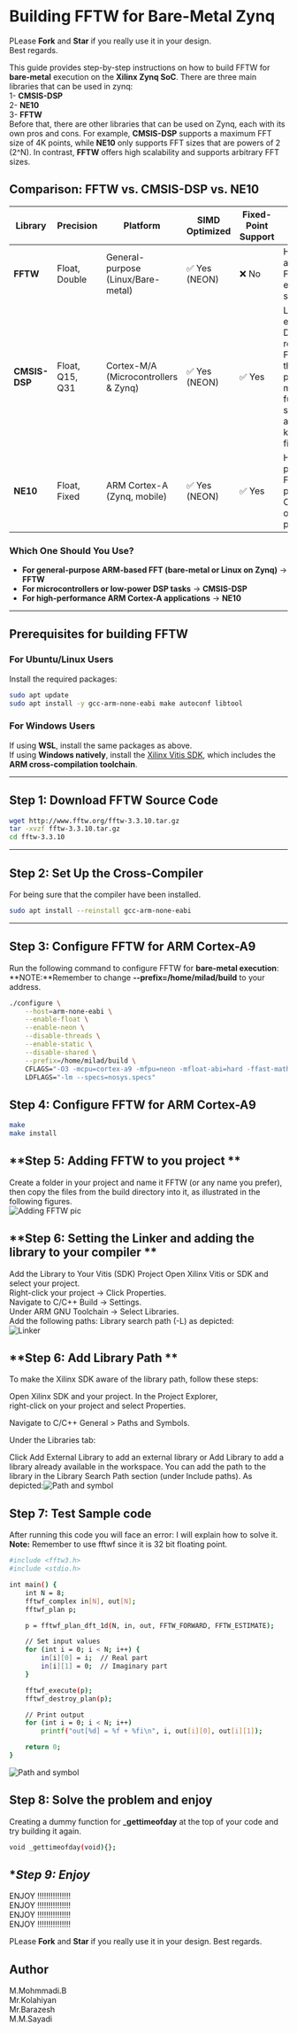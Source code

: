 # **Building FFTW for Bare-Metal Zynq**
PLease **Fork** and **Star** if you really use it in your design.  
Best regards.  

This guide provides step-by-step instructions on how to build FFTW for **bare-metal** execution on the **Xilinx Zynq SoC**.
There are three main libraries that can be used in zynq:    
1- **CMSIS-DSP**   
2- **NE10**  
3- **FFTW**  
Before that, there are other libraries that can be used on Zynq, each with its own pros and cons. For example, **CMSIS-DSP** supports a maximum FFT size of 4K points, while **NE10** only supports FFT sizes that are powers of 2 (2^N). In contrast, **FFTW** offers high scalability and supports arbitrary FFT sizes.
## Comparison: FFTW vs. CMSIS-DSP vs. NE10

| Library       | Precision       | Platform                      | SIMD Optimized | Fixed-Point Support | Best Use Case |
|--------------|----------------|-------------------------------|----------------|---------------------|---------------|
| **FFTW**     | Float, Double   | General-purpose (Linux/Bare-metal) | ✅ Yes (NEON) | ❌ No | High-accuracy FFT on embedded systems |
| **CMSIS-DSP** | Float, Q15, Q31 | Cortex-M/A (Microcontrollers & Zynq) | ✅ Yes (NEON) | ✅ Yes | Low-power embedded DSP (MCUs, real-time FFT),Less than 4k fft point and many other functions such as FIR and many kind of filtering|
| **NE10**     | Float, Fixed    | ARM Cortex-A (Zynq, mobile)  | ✅ Yes (NEON) | ✅ Yes | High-performance FFT on ARM processors, Only power of 2 FFT point |

### **Which One Should You Use?**
- **For general-purpose ARM-based FFT (bare-metal or Linux on Zynq)** → **FFTW**
- **For microcontrollers or low-power DSP tasks** → **CMSIS-DSP**
- **For high-performance ARM Cortex-A applications** → **NE10**


---

## **Prerequisites for building FFTW**

### **For Ubuntu/Linux Users**
Install the required packages:
```bash
sudo apt update
sudo apt install -y gcc-arm-none-eabi make autoconf libtool
```

### **For Windows Users**
If using **WSL**, install the same packages as above.  
If using **Windows natively**, install the [Xilinx Vitis SDK](https://www.xilinx.com/products/design-tools/vitis.html), which includes the **ARM cross-compilation toolchain**.

---

## **Step 1: Download FFTW Source Code**
```bash
wget http://www.fftw.org/fftw-3.3.10.tar.gz
tar -xvzf fftw-3.3.10.tar.gz
cd fftw-3.3.10
```

---

## **Step 2: Set Up the Cross-Compiler**
For being sure that the compiler have been installed. 
```bash
sudo apt install --reinstall gcc-arm-none-eabi
```

---

## **Step 3: Configure FFTW for ARM Cortex-A9**
Run the following command to configure FFTW for **bare-metal execution**:   
**NOTE:**Remember to change **--prefix=/home/milad/build** to your address.
```bash
./configure \
    --host=arm-none-eabi \
    --enable-float \
    --enable-neon \
    --disable-threads \
    --enable-static \
    --disable-shared \
    --prefix=/home/milad/build \
    CFLAGS="-O3 -mcpu=cortex-a9 -mfpu=neon -mfloat-abi=hard -ffast-math -ffreestanding -DFFTW_NO_TIMER" \
    LDFLAGS="-lm --specs=nosys.specs"  
```  
## **Step 4: Configure FFTW for ARM Cortex-A9**  
```bash
make
make install
```  
## **Step 5: Adding FFTW to you project **  
Create a folder in your project and name it FFTW (or any name you prefer), then copy the files from the build directory into it, as illustrated in the following figures.  
![Adding FFTW pic](https://github.com/mealadmmb/FFTW-ON-ZYNQ_ARM-CORTEXA9-/blob/main/Imag/1.png)  


## **Step 6: Setting the Linker and adding the library to your compiler **  
Add the Library to Your Vitis (SDK) Project
Open Xilinx Vitis or SDK and select your project.  
Right-click your project → Click Properties.  
Navigate to C/C++ Build → Settings.  
Under ARM GNU Toolchain → Select Libraries.  
Add the following paths:
Library search path (-L) as depicted:  
![Linker](https://github.com/mealadmmb/FFTW-ON-ZYNQ_ARM-CORTEXA9-/blob/main/Imag/2.png)  


## **Step 6: Add Library Path **    
To make the Xilinx SDK aware of the library path, follow these steps:

Open Xilinx SDK and your project.
In the Project Explorer,  
 right-click on your project and select Properties.  

Navigate to C/C++ General > Paths and Symbols.  

Under the Libraries tab:  

Click Add External Library to add an external library or Add Library to add a library already available in the workspace.
You can add the path to the library in the Library Search Path section (under Include paths). As depicted:![Path and symbol](https://github.com/mealadmmb/FFTW-ON-ZYNQ_ARM-CORTEXA9-/blob/main/Imag/3.png)    

## **Step 7: Test Sample code** 
After running this code you will face an error: I will explain how to solve it.  
**Note:** Remember to use fftwf since it is 32 bit floating point. 
```bash
#include <fftw3.h>
#include <stdio.h>

int main() {
    int N = 8;
    fftwf_complex in[N], out[N];
    fftwf_plan p;

    p = fftwf_plan_dft_1d(N, in, out, FFTW_FORWARD, FFTW_ESTIMATE);

    // Set input values
    for (int i = 0; i < N; i++) {
        in[i][0] = i;  // Real part
        in[i][1] = 0;  // Imaginary part
    }

    fftwf_execute(p);
    fftwf_destroy_plan(p);

    // Print output
    for (int i = 0; i < N; i++)
        printf("out[%d] = %f + %fi\n", i, out[i][0], out[i][1]);

    return 0;
} 
```  
![Path and symbol](https://github.com/mealadmmb/FFTW-ON-ZYNQ_ARM-CORTEXA9-/blob/main/Imag/4.png)   

## **Step 8: Solve the problem and enjoy**    
Creating a dummy function for **_gettimeofday** at the top of your code and try building it again. 
```bash
void _gettimeofday(void){}; 
```  
## **Step 9: Enjoy*
ENJOY !!!!!!!!!!!!!!!   
ENJOY !!!!!!!!!!!!!!!   
ENJOY !!!!!!!!!!!!!!!  
ENJOY !!!!!!!!!!!!!!!  

PLease **Fork** and **Star** if you really use it in your design.
Best regards.


## Author
M.Mohmmadi.B  
Mr.Kolahiyan  
Mr.Barazesh   
M.M.Sayadi  
